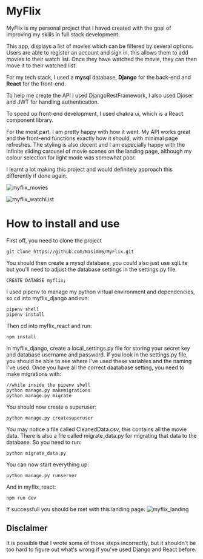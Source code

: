 # MyFlix
MyFlix is my personal project that I haved created with the goal of improving my skills in full stack development.

This app, displays a list of movies which can be filtered by several options. Users are able to
register an account and sign in, this allows them to add movies to their watch list. Once they have watched
the movie, they can then move it to their watched list.

For my tech stack, I used a **mysql** database, **Django** for the back-end and **React** for the front-end.

To help me create the API I used DjangoRestFramework, I also used Djoser and JWT for handling authentication.

To speed up front-end development, I used chakra ui, which is a React component library.

For the most part, I am pretty happy with how it went. My API works great and the front-end functions exactly how it should, with minimal page refreshes.
The styling is also decent and I am especially happy with the infinite sliding carousel of movie scenes on the landing page,
although my colour selection for light mode was somewhat poor.

I learnt a lot making this project and would definitely approach this differently if done again.

![myflix_movies](https://github.com/Nasim06/MyFlix/assets/79113348/5fa8f708-cf63-4aa5-984f-287382627615)


![myflix_watchList](https://github.com/Nasim06/MyFlix/assets/79113348/253a518c-3595-4620-b541-330d4516e70b)

# How to install and use
First off, you need to clone the project
```
git clone https://github.com/Nasim06/MyFlix.git
```
You should then create a mysql database, you could also just use sqlLite but you'll need to adjust the database settings in the settings.py file.
```
CREATE DATABSE myflix;
```
I used pipenv to manage my python virtual environment and dependencies, so cd into myflix_django and run:
```
pipenv shell
pipenv install
```
Then cd into myflix_react and run:
```
npm install
```
In myflix_django, create a local_settings.py file for storing your secret key and database username and password.
If you look in the settings.py file, you should be able to see where I've used these variables and the naming I've used.
Once you have all the correct daatabase setting, you need to make migrations with:
```
//while inside the pipenv shell
python manage.py makemigrations
python manage.py migrate
```
You should now create a superuser:
```
python manage.py createsuperuser
```
You may notice a file called CleanedData.csv, this contains all the movie data. There is also a file called migrate_data.py for migrating that data to the database.
So you need to run: 
```
python migrate_data.py
```
You can now start everything up:
```
python manage.py runserver
```
And in myflix_react:
```
npm run dev
```
If successfull you should be met with this landing page:
![myflix_landing](https://github.com/Nasim06/MyFlix/assets/79113348/2c72d200-55ac-4bc4-be56-3b7c3e475be4)


## Disclaimer
It is possible that I wrote some of those steps incorrectly, but it shouldn't be too hard to figure out what's wrong if you've used Django and React before.

